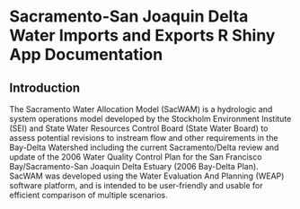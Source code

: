 # Sacramento-San Joaquin Delta Water Imports and Exports R Shiny App Documentation

## Introduction
The Sacramento Water Allocation Model (SacWAM) is a hydrologic and system operations model developed by the Stockholm Environment Institute (SEI) and State Water Resources Control Board (State Water Board) to assess potential revisions to instream flow and other requirements in the Bay-Delta Watershed including the current Sacramento/Delta review and update of the 2006 Water Quality Control Plan for the San Francisco Bay/Sacramento-San Joaquin Delta Estuary (2006 Bay-Delta Plan). 
SacWAM was developed using the Water Evaluation And Planning (WEAP) software platform, and is intended to be user-friendly and usable for efficient comparison of multiple scenarios.

